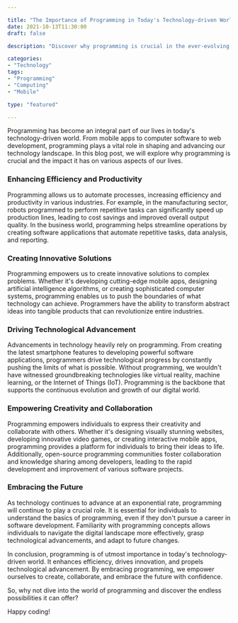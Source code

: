 ```yaml
---

title: "The Importance of Programming in Today's Technology-driven World"
date: 2021-10-13T11:30:00
draft: false

description: "Discover why programming is crucial in the ever-evolving world of technology."

categories:
- "Technology"
tags:
- "Programming"
- "Computing"
- "Mobile"

type: "featured"

---
```


Programming has become an integral part of our lives in today's technology-driven world. From mobile apps to computer software to web development, programming plays a vital role in shaping and advancing our technology landscape. In this blog post, we will explore why programming is crucial and the impact it has on various aspects of our lives.

### Enhancing Efficiency and Productivity

Programming allows us to automate processes, increasing efficiency and productivity in various industries. For example, in the manufacturing sector, robots programmed to perform repetitive tasks can significantly speed up production lines, leading to cost savings and improved overall output quality. In the business world, programming helps streamline operations by creating software applications that automate repetitive tasks, data analysis, and reporting.

### Creating Innovative Solutions

Programming empowers us to create innovative solutions to complex problems. Whether it's developing cutting-edge mobile apps, designing artificial intelligence algorithms, or creating sophisticated computer systems, programming enables us to push the boundaries of what technology can achieve. Programmers have the ability to transform abstract ideas into tangible products that can revolutionize entire industries.

### Driving Technological Advancement

Advancements in technology heavily rely on programming. From creating the latest smartphone features to developing powerful software applications, programmers drive technological progress by constantly pushing the limits of what is possible. Without programming, we wouldn't have witnessed groundbreaking technologies like virtual reality, machine learning, or the Internet of Things (IoT). Programming is the backbone that supports the continuous evolution and growth of our digital world.

### Empowering Creativity and Collaboration

Programming empowers individuals to express their creativity and collaborate with others. Whether it's designing visually stunning websites, developing innovative video games, or creating interactive mobile apps, programming provides a platform for individuals to bring their ideas to life. Additionally, open-source programming communities foster collaboration and knowledge sharing among developers, leading to the rapid development and improvement of various software projects.

### Embracing the Future

As technology continues to advance at an exponential rate, programming will continue to play a crucial role. It is essential for individuals to understand the basics of programming, even if they don't pursue a career in software development. Familiarity with programming concepts allows individuals to navigate the digital landscape more effectively, grasp technological advancements, and adapt to future changes.

In conclusion, programming is of utmost importance in today's technology-driven world. It enhances efficiency, drives innovation, and propels technological advancement. By embracing programming, we empower ourselves to create, collaborate, and embrace the future with confidence.

So, why not dive into the world of programming and discover the endless possibilities it can offer?

Happy coding!


